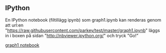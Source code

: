IPython
-------

En IPython notebook (filtillägg ipynb) som graph1.ipynb kan renderas genom att url:en "https://raw.githubusercontent.com/parkey/test/master/graph1.ipynb" läggs in i boxen på sidan "http://nbviewer.ipython.org/" och tryck "Go!"

[graph1 notebook](http://nbviewer.ipython.org/parkey/test/master/graph1.ipynb)
